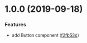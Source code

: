 # 1.0.0 (2019-09-18)


### Features

* add Button component ([f2fb53d](https://github.com/tolerance-go/ant-design-framer/commit/f2fb53d))



